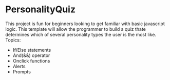 # PersonalityQuiz
This project is fun for beginners looking to get familiar with basic javascript logic. This template will allow the programmer to build a quiz thate determines which of several personality types the user is the most like.
Topics:
* If/Else statements
* And(&&) operator 
* Onclick functions
* Alerts
* Prompts
